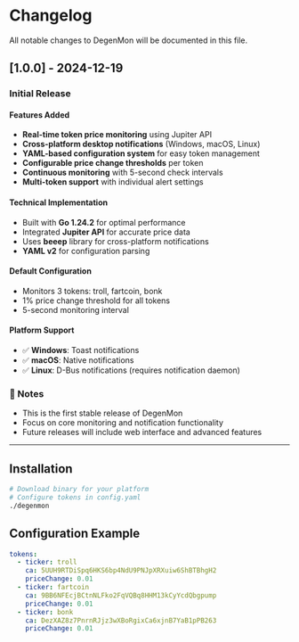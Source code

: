 # Changelog

All notable changes to DegenMon will be documented in this file.

## [1.0.0] - 2024-12-19

### Initial Release

#### Features Added
- **Real-time token price monitoring** using Jupiter API
- **Cross-platform desktop notifications** (Windows, macOS, Linux)
- **YAML-based configuration system** for easy token management
- **Configurable price change thresholds** per token
- **Continuous monitoring** with 5-second check intervals
- **Multi-token support** with individual alert settings

#### Technical Implementation
- Built with **Go 1.24.2** for optimal performance
- Integrated **Jupiter API** for accurate price data
- Uses **beeep** library for cross-platform notifications
- **YAML v2** for configuration parsing

#### Default Configuration
- Monitors 3 tokens: troll, fartcoin, bonk
- 1% price change threshold for all tokens
- 5-second monitoring interval

#### Platform Support
- ✅ **Windows**: Toast notifications
- ✅ **macOS**: Native notifications
- ✅ **Linux**: D-Bus notifications (requires notification daemon)

### 📝 Notes
- This is the first stable release of DegenMon
- Focus on core monitoring and notification functionality
- Future releases will include web interface and advanced features

---

## Installation
```bash
# Download binary for your platform
# Configure tokens in config.yaml
./degenmon
```

## Configuration Example
```yaml
tokens:
  - ticker: troll
    ca: 5UUH9RTDiSpq6HKS6bp4NdU9PNJpXRXuiw6ShBTBhgH2
    priceChange: 0.01
  - ticker: fartcoin
    ca: 9BB6NFEcjBCtnNLFko2FqVQBq8HHM13kCyYcdQbgpump
    priceChange: 0.01
  - ticker: bonk
    ca: DezXAZ8z7PnrnRJjz3wXBoRgixCa6xjnB7YaB1pPB263
    priceChange: 0.01
